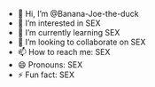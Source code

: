 - 👋 Hi, I’m @Banana-Joe-the-duck
- 👀 I’m interested in SEX
- 🌱 I’m currently learning SEX
- 💞️ I’m looking to collaborate on SEX
- 📫 How to reach me: SEX
- 😄 Pronouns: SEX
- ⚡ Fun fact: SEX

<!---
Banana-Joe-the-duck/Banana-Joe-the-duck is a ✨ special ✨ repository because its `README.md` (this file) appears on your GitHub profile.
You can click the Preview link to take a look at your changes.
--->

